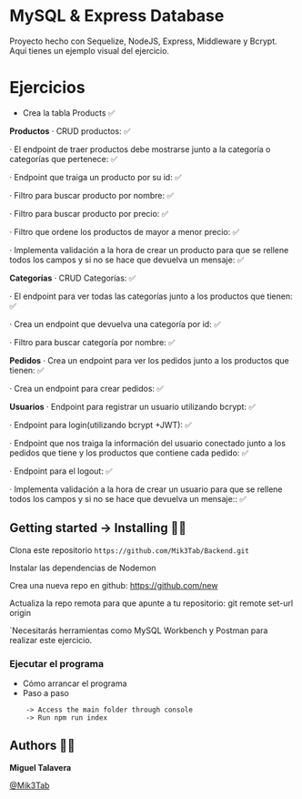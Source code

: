 # MySQL & Express Database 

Proyecto hecho con Sequelize, NodeJS, Express, Middleware y Bcrypt. Aquí tienes un ejemplo visual del ejercicio.

# Ejercicios

* Crea la tabla Products ✅

 __Productos__
· CRUD productos: ✅

· El endpoint de traer productos debe mostrarse junto a la categoría o categorías que pertenece: ✅

· Endpoint que traiga un producto por su id: ✅

· Filtro para buscar producto por nombre: ✅

· Filtro para buscar producto por precio: ✅

· Filtro que ordene los productos de mayor a menor precio: ✅

· Implementa validación a la hora de crear un producto para que se rellene todos los campos y si no se hace que devuelva un mensaje: ✅

 __Categorías__
· CRUD Categorías: ✅

· El endpoint para ver todas las categorías junto a los productos que tienen: ✅

· Crea un endpoint que devuelva una categoría por id: ✅

· Filtro para buscar categoría por nombre: ✅

  __Pedidos__
· Crea un endpoint para ver los pedidos junto a los productos que tienen: ✅

· Crea un endpoint para crear pedidos: ✅

 __Usuarios__
· Endpoint para registrar un usuario utilizando bcrypt: ✅

· Endpoint para login(utilizando bcrypt +JWT): ✅

· Endpoint que nos traiga la información del usuario conectado junto a los pedidos que tiene y los productos que contiene cada pedido: ✅

· Endpoint para el logout: ✅

· Implementa validación a la hora de crear un usuario para que se rellene todos los campos y si no se hace que devuelva un mensaje:: ✅


## Getting started -> Installing 🐱‍👤

Clona este repositorio `https://github.com/Mik3Tab/Backend.git`

Instalar las dependencias de Nodemon

Crea una nueva repo en github: https://github.com/new

Actualiza la repo remota para que apunte a tu repositorio: git remote set-url origin 

`Necesitarás herramientas como MySQL Workbench y Postman para realizar este ejercicio.

### Ejecutar el programa

* Cómo arrancar el programa
* Paso a paso
```
    -> Access the main folder through console
    -> Run npm run index
```

## Authors 👷‍♂️
__Miguel Talavera__

[@Mik3Tab](https://twitter.com/Mik3Tab)
